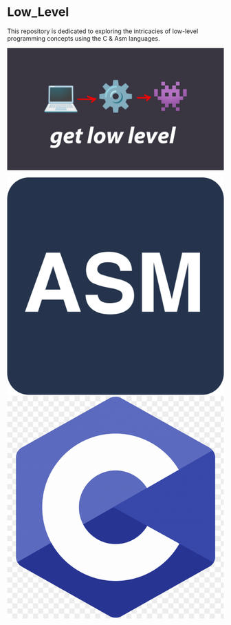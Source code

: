 # Low_Level
This repository is dedicated to exploring the intricacies of low-level programming concepts using the C & Asm languages.

<img src="https://github.com/wmBolles/Low_Level/blob/main/assets/Low-level.jpeg" />


<p align="center">
  <img src="https://github.com/wmBolles/Low_Level/blob/main/assets/asm.png" />
  <img src="https://github.com/wmBolles/Low_Level/blob/main/assets/c.png" />

</p>